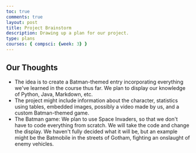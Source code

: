 ```yaml
---
toc: true
comments: true
layout: post
title: Project Brainstorm
description: Drawing up a plan for our project.
type: plans
courses: { compsci: {week: 3} }
---
```



## Our Thoughts

- The idea is to create a Batman-themed entry incorporating everything we've learned in the course thus far. We plan to display our knowledge of Python, Java, Markdown, etc.
- The project might include information about the character, statistics using tables, embedded images, possibly a video made by us, and a custom Batman-themed game.
- The Batman game: We plan to use Space Invaders, so that we don't have to code everything from scratch. We will take the code and change the display. We haven't fully decided what it will be, but an example might be the Batmobile in the streets of Gotham, fighting an onslaught of enemy vehicles.




